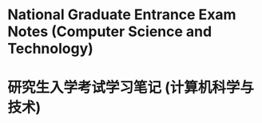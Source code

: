 # National Graduate Entrance Exam Notes (Computer Science and Technology)
# 研究生入学考试学习笔记 (计算机科学与技术) 
